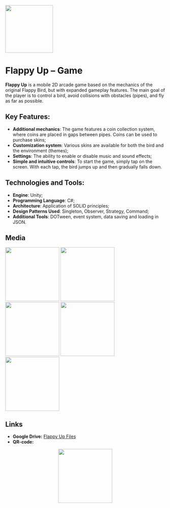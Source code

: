 <img src="https://github.com/user-attachments/assets/d35aa8ad-ac62-410c-8d26-d5504d836811" width="150">

# Flappy Up – Game
**Flappy Up** is a mobile 2D arcade game based on the mechanics of the original Flappy Bird, but with expanded gameplay features. The main goal of the player is to control a bird, avoid collisions with obstacles (pipes), and fly as far as possible.

## Key Features:
- **Additional mechanics**: The game features a coin collection system, where coins are placed in gaps between pipes. Coins can be used to purchase skins;
- **Customization system**: Various skins are available for both the bird and the environment (themes);
- **Settings**: The ability to enable or disable music and sound effects;
- **Simple and intuitive controls**: To start the game, simply tap on the screen. With each tap, the bird jumps up and then gradually falls down.

## Technologies and Tools:
- **Engine**: Unity;
- **Programming Language**: C#;
- **Architecture**: Application of SOLID principles;
- **Design Patterns Used**: Singleton, Observer, Strategy, Command;
- **Additional Tools**: DOTween, event system, data saving and loading in JSON.

## Media
<img src="https://github.com/user-attachments/assets/084b9afe-27ee-4a65-b4c1-e352af5200ec" width="170">
<img src="https://github.com/user-attachments/assets/aca7356f-7c24-4770-a802-df263c4f120f" width="170">
<img src="https://github.com/user-attachments/assets/429a802b-73f3-4519-9c39-b3f48359aa17" width="170">
<img src="https://github.com/user-attachments/assets/20342b1a-1f8d-43ce-b704-e77cc43c0cd2" width="170">
<img src="https://github.com/user-attachments/assets/d8a8e34e-a47b-4ff3-a2dc-32a528f4fc43" width="170">

## Links
- **Google Drive:** [Flappy Up Files](https://drive.google.com/drive/u/9/folders/1LfE9Tj7sk8V0X-mWjBq4JiMpDeCO8eRy)
- **QR-code:**  

<p align="center">
  <img src="https://github.com/user-attachments/assets/71e843b8-a231-4823-9cc2-00734fc1ed3d" width="170">
</p>

